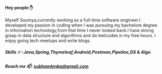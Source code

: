 #### Hey people :raised_hand:
Myself Soumya,currently working as a full-time software engineer.I developed my passion in coding when I was pursuing my bachelore degree in information technology,from that time I never looked back.I have strong grasp in data structure and algorithms and do leetcodes in my free hours. I enjoy going tech meetups and write blogs.
  
##### Skills ⚡ : Java,Spring,Thymeleaf,Android,Postman,Pipeline,DS & Algo<br>

##### Reach me 📫: subhamlenka@gmail.com

<!--
**subhamlenka/subhamlenka** is a ✨ _special_ ✨ repository because its `README.md` (this file) appears on your GitHub profile.

Here are some ideas to get you started:

- 🔭 I’m currently working on ...
- 🌱 I’m currently learning ...
- 👯 I’m looking to collaborate on ...
- 🤔 I’m looking for help with ...
- 💬 Ask me about ...
- 📫 How to reach me: ...
- 😄 Pronouns: ...
- ⚡ Fun fact: ...
-->
